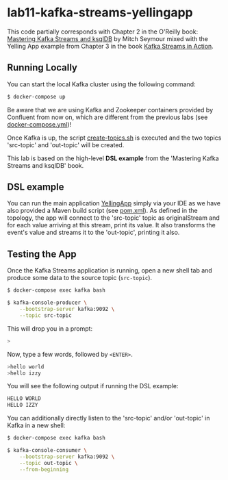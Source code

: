 # lab11-kafka-streams-yellingapp
This code partially corresponds with Chapter 2 in the O'Reilly book: [Mastering Kafka Streams and ksqlDB](https://www.kafka-streams-book.com/) by Mitch Seymour mixed
with the Yelling App example from Chapter 3 in the book [Kafka Streams in Action](https://github.com/bbejeck/kafka-streams-in-action).

## Running Locally
You can start the local Kafka cluster using the following command:

```sh
$ docker-compose up
```

Be aware that we are using Kafka and Zookeeper containers provided by Confluent from now on, which are different from the previous labs (see [docker-compose.yml](/docker-compose.yml))!

Once Kafka is up, the script [create-topics.sh](/scripts/create-topics.sh) is executed and the two topics 'src-topic' and 'out-topic' will be created.

This lab is based on the high-level **DSL example** from the 'Mastering Kafka Streams and ksqlDB' book.

## DSL example

You can run the main application [YellingApp](/src/main/java/YellingApp.java) simply via your IDE as we have also provided a Maven
build script (see [pom.xml](/pom.xml)). As defined in the topology, the app will connect to the 'src-topic' topic as originalStream
and for each value arriving at this stream, print its value. It also transforms the event's value and streams it to the 'out-topic', printing it also.


## Testing the App
Once the Kafka Streams application is running, open a new shell tab and produce some data to the source topic (`src-topic`).

```sh
$ docker-compose exec kafka bash

$ kafka-console-producer \
    --bootstrap-server kafka:9092 \
    --topic src-topic
```

This will drop you in a prompt:

```sh
>
```

Now, type a few words, followed by `<ENTER>`.

```sh
>hello world
>hello izzy
```

You will see the following output if running the DSL example:
```sh
HELLO WORLD
HELLO IZZY
```

You can additionally directly listen to the 'src-topic' and/or 'out-topic' in Kafka in a new shell:

```sh
$ docker-compose exec kafka bash

$ kafka-console-consumer \
    --bootstrap-server kafka:9092 \
    --topic out-topic \
    --from-beginning
```
